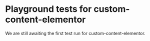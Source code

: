 # Playground tests for custom-content-elementor
We are still awaiting the first test run for custom-content-elementor.
